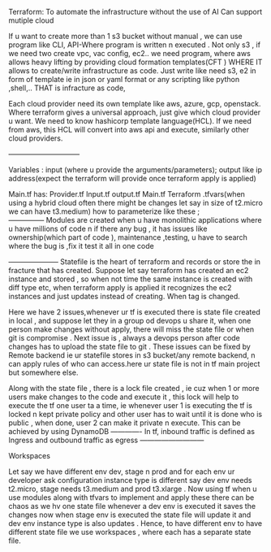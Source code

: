 Terraform:
To automate the infrastructure without the use of AI
Can support mutiple cloud

If u want to create more than 1 s3 bucket  without manual , we can use  program like CLI, API-Where program is written n executed . Not only s3 , if we need two create vpc, vac config, ec2.. we need program, where aws allows heavy lifting by providing cloud formation templates(CFT ) WHERE IT allows to create/write infrastructure as code. Just write like need s3, e2 in form of template ie in json or yaml format or any scripting like python ,shell,.. THAT is infracture as code,

Each cloud provider need its own template like aws, azure, gcp, openstack. Where terraform gives a universal approach, just give which cloud provider u want. We need to know hashicorp template language(HCL). If we need from aws, this HCL will convert into aws api and execute, similarly other cloud providers.

——————————

Variables : input (where u provide the arguments/parameters); output like ip address(expect the terraform will provide once terraform apply is applied)

Main.tf has:
Provider.tf
Input.tf
output.tf
Main.tf
Terraform .tfvars(when using a hybrid cloud often there might be changes let say in size of t2.micro we can have t3.medium) how to parameterize like these ;   
—————
Modules are created when u have monolithic applications where u have millions of code n if there any bug , it has issues like ownership(which part of code ), maintenance ,testing, u have to search where the bug is ,fix  it test it all in one code

———————
Statefile is the heart of terraform and records or store the in fracture that has created.
Suppose let say terraform has created an ec2 instance and stored , so when not time the same instance is created with diff type etc, when terraform apply is applied it recognizes the ec2 instances and just updates instead of creating. When tag is changed.

Here we have 2 issues,whenever ur tf is executed there is state file created in local , and suppose let they in a group od devops u share it, when one person make changes without apply, there will miss the state file  or when git is compromise . Next issue is , always a devops person after code changes has to upload the state file to git .
These issues can be fixed by Remote backend ie ur statefile stores in s3 bucket/any remote backend, n can apply rules of who can access.here ur state file is not in tf main project but somewhere else.

Along with the state file , there is a lock file created , ie cuz when 1 or more users make changes to the code and execute it , this lock will help to execute the tf one user ta a time, ie whenever user 1 is executing the tf is locked n kept private policy and other user has to wait until  it is done who is public , when done, user 2 can make it private n execute. This can be achieved by using DynamoDB
————-
In tf, inbound traffic is defined as Ingress and outbound traffic as egress 
—————————

Workspaces

Let say we have different env dev, stage n prod and for each env ur developer ask configuration instance type is different say dev env needs t2.micro, stage needs t3.medium and prod t3.xlarge . Now using tf when u use modules along with tfvars to implement and apply these there can be chaos as we hv one state file whenever a dev env is executed it saves the changes now when stage env is executed the state file will update it and dev env instance type is also updates  . Hence, to have different env to have different state file we use workspaces , where each has a separate state file.

